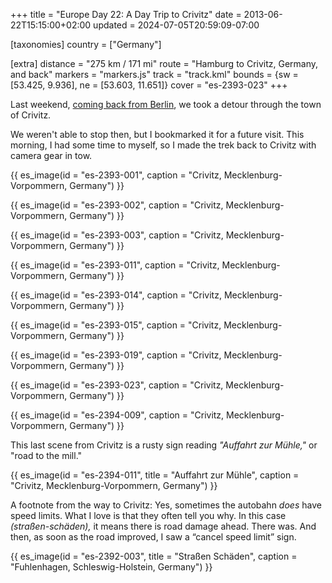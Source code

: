 +++
title = "Europe Day 22: A Day Trip to Crivitz"
date = 2013-06-22T15:15:00+02:00
updated = 2024-07-05T20:59:09-07:00

[taxonomies]
country = ["Germany"]

[extra]
distance = "275 km / 171 mi"
route = "Hamburg to Crivitz, Germany, and back"
markers = "markers.js"
track = "track.kml"
bounds = {sw = [53.425, 9.936], ne = [53.603, 11.651]}
cover = "es-2393-023"
+++

Last weekend, [coming back from Berlin](../15-quick-weekend-in-berlin/), we took a detour through the town of Crivitz.

<!-- more -->

We weren't able to stop then, but I bookmarked it for a future visit. This morning, I had some time to myself, so I made the trek back to Crivitz with camera gear in tow.

{{ es_image(id = "es-2393-001", caption = "Crivitz, Mecklenburg-Vorpommern, Germany") }}

{{ es_image(id = "es-2393-002", caption = "Crivitz, Mecklenburg-Vorpommern, Germany") }}

{{ es_image(id = "es-2393-003", caption = "Crivitz, Mecklenburg-Vorpommern, Germany") }}

{{ es_image(id = "es-2393-011", caption = "Crivitz, Mecklenburg-Vorpommern, Germany") }}

{{ es_image(id = "es-2393-014", caption = "Crivitz, Mecklenburg-Vorpommern, Germany") }}

{{ es_image(id = "es-2393-015", caption = "Crivitz, Mecklenburg-Vorpommern, Germany") }}

{{ es_image(id = "es-2393-019", caption = "Crivitz, Mecklenburg-Vorpommern, Germany") }}

{{ es_image(id = "es-2393-023", caption = "Crivitz, Mecklenburg-Vorpommern, Germany") }}

{{ es_image(id = "es-2394-009", caption = "Crivitz, Mecklenburg-Vorpommern, Germany") }}

This last scene from Crivitz is a rusty sign reading _"Auffahrt zur Mühle,"_ or "road to the mill."

{{ es_image(id = "es-2394-011", title = "Auffahrt zur Mühle", caption = "Crivitz, Mecklenburg-Vorpommern, Germany") }}

A footnote from the way to Crivitz: Yes, sometimes the autobahn _does_ have speed limits. What I love is that they often tell you why. In this case _(straßen-schäden),_ it means there is road damage ahead. There was. And then, as soon as the road improved, I saw a “cancel speed limit” sign.

{{ es_image(id = "es-2392-003", title = "Straßen Schäden", caption = "Fuhlenhagen, Schleswig-Holstein, Germany") }}
